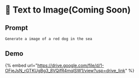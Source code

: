 # 🧲 Text to Image(Coming Soon)

## Prompt

```
Generate a image of a red dog in the sea
```

## Demo

{% embed url="https://drive.google.com/file/d/1-OFjeJsN_rGTKUgBg3_8VQifR4mqlSW1/view?usp=drive_link" %}
